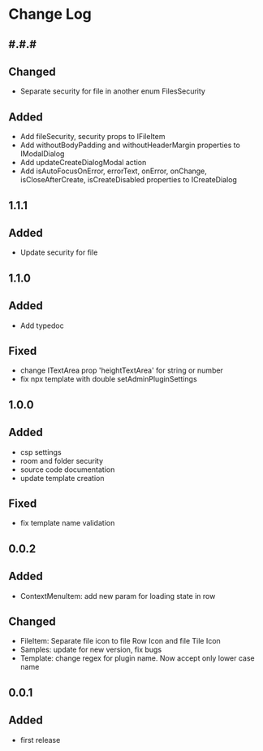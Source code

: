 # Change Log

## #.#.#

## Changed

- Separate security for file in another enum FilesSecurity

## Added

- Add fileSecurity, security props to IFileItem
- Add withoutBodyPadding and withoutHeaderMargin properties to IModalDialog
- Add updateCreateDialogModal action
- Add isAutoFocusOnError, errorText, onError, onChange, isCloseAfterCreate, isCreateDisabled properties to ICreateDialog

## 1.1.1

## Added

- Update security for file

## 1.1.0

## Added

- Add typedoc

## Fixed

- change ITextArea prop 'heightTextArea' for string or number
- fix npx template with double setAdminPluginSettings

## 1.0.0

## Added

- csp settings
- room and folder security
- source code documentation
- update template creation

## Fixed

- fix template name validation

## 0.0.2

## Added

- ContextMenuItem: add new param for loading state in row

## Changed

- FileItem: Separate file icon to file Row Icon and file Tile Icon
- Samples: update for new version, fix bugs
- Template: change regex for plugin name. Now accept only lower case name

## 0.0.1

## Added

- first release
